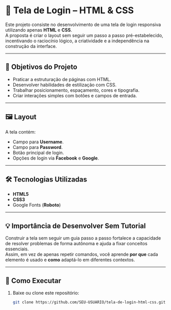 # 📌 Tela de Login – HTML & CSS

Este projeto consiste no desenvolvimento de uma tela de login responsiva utilizando apenas **HTML** e **CSS**.  
A proposta é criar o layout sem seguir um passo a passo pré-estabelecido, incentivando o raciocínio lógico, a criatividade e a independência na construção da interface.

---

## 🎯 Objetivos do Projeto
- Praticar a estruturação de páginas com HTML.
- Desenvolver habilidades de estilização com CSS.
- Trabalhar posicionamento, espaçamento, cores e tipografia.
- Criar interações simples com botões e campos de entrada.

---

## 🖼 Layout
A tela contém:
- Campo para **Username**.
- Campo para **Password**.
- Botão principal de login.
- Opções de login via **Facebook** e **Google**.

---

## 🛠 Tecnologias Utilizadas
- **HTML5**
- **CSS3**
- Google Fonts (**Roboto**)

---

## 💡 Importância de Desenvolver Sem Tutorial
Construir a tela sem seguir um guia passo a passo fortalece a capacidade de resolver problemas de forma autônoma e ajuda a fixar conceitos essenciais.  
Assim, em vez de apenas repetir comandos, você aprende **por que** cada elemento é usado e **como** adaptá-lo em diferentes contextos.

---

## 🚀 Como Executar
1. Baixe ou clone este repositório:
   ```bash
   git clone https://github.com/SEU-USUARIO/tela-de-login-html-css.git
